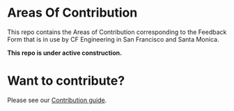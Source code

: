 # Areas Of Contribution

This repo contains the Areas of Contribution corresponding to the Feedback Form that is in use by CF Engineering in San Francisco and Santa Monica.

**This repo is under active construction.**


# Want to contribute?
Please see our [Contribution guide](CONTRIBUTING.md).

